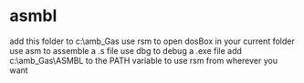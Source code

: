 # asmbl
add this folder to c:\amb_Gas
  use rsm to open dosBox in your current folder
  use asm to assemble a .s file
  use dbg to debug a .exe file
add c:\amb_Gas\ASMBL to the PATH variable to use rsm from wherever you want
